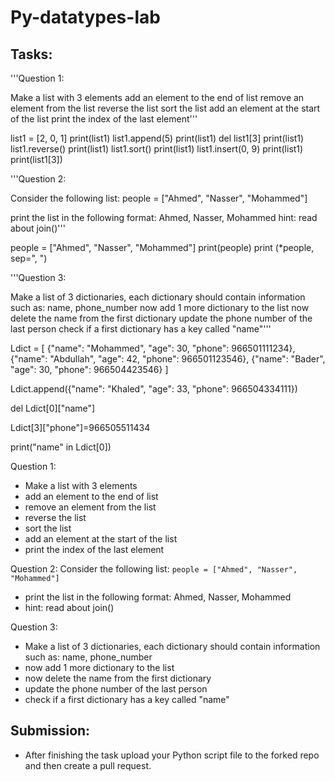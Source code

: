 # Py-datatypes-lab

## Tasks:

'''Question 1:

Make a list with 3 elements
add an element to the end of list
remove an element from the list
reverse the list
sort the list
add an element at the start of the list
print the index of the last element'''

list1 = [2, 0, 1]
print(list1)
list1.append(5)
print(list1)
del list1[3]
print(list1)
list1.reverse()
print(list1)
list1.sort()
print(list1)
list1.insert(0, 9)
print(list1)
print(list1[3])


'''Question 2: 

Consider the following list: people = ["Ahmed", "Nasser", "Mohammed"]

print the list in the following format: Ahmed, Nasser, Mohammed
hint: read about join()'''

people = ["Ahmed", "Nasser", "Mohammed"]
print(people)
print (*people, sep=", ")


'''Question 3:

Make a list of 3 dictionaries, each dictionary should contain information such as: name, phone_number
now add 1 more dictionary to the list
now delete the name from the first dictionary
update the phone number of the last person
check if a first dictionary has a key called "name"'''

Ldict = [
{"name": "Mohammed", "age": 30, "phone": 966501111234},
{"name": "Abdullah", "age": 42, "phone": 966501123546},
{"name": "Bader", "age": 30, "phone": 966504423546}
]

Ldict.append({"name": "Khaled", "age": 33, "phone": 966504334111})

del Ldict[0]["name"]

Ldict[3]["phone"]=966505511434

print("name" in Ldict[0])



































Question 1:
- Make a list with 3 elements
- add an element to the end of list
- remove an element from the list
- reverse the list
- sort the list 
- add an element at the start of the list
- print the index of the last element


Question 2:
Consider the following list: ``` people = ["Ahmed", "Nasser", "Mohammed"] ```
- print the list in the following format: Ahmed, Nasser, Mohammed
- hint: read about join()

Question 3:
- Make a list of 3 dictionaries, each dictionary should contain information such as: name, phone_number
- now add 1 more dictionary to the list 
- now delete the name from the first dictionary
- update the phone number of the last person
- check if a first dictionary has a key called "name" 


## Submission:

- After finishing the task upload your Python script file to the forked repo and then create a pull request.
